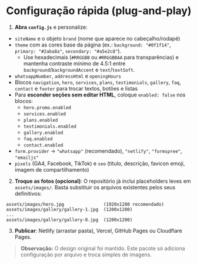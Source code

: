 
# Configuração rápida (plug-and-play)

1) **Abra `config.js`** e personalize:
- `siteName` e o objeto `brand` (nome que aparece no cabeçalho/rodapé)
- `theme` com as cores base da página (ex.: `background: "#0f1f14"`, `primary: "#2aba8a"`, `secondary: "#a5e2c8"`).
  - Use hexadecimais (`#RRGGBB` ou `#RRGGBBAA` para transparências) e mantenha contraste mínimo de 4.5:1 entre `background`/`backgroundAccent` e `text`/`textSoft`.
- `whatsappNumber`, `addressHtml` e `openingHours`
- Blocos `navigation`, `hero`, `services`, `plans`, `testimonials`, `gallery`, `faq`, `contact` e `footer` para trocar textos, botões e listas
- Para **esconder seções sem editar HTML**, coloque `enabled: false` nos blocos:
  - `hero.promo.enabled`
  - `services.enabled`
  - `plans.enabled`
  - `testimonials.enabled`
  - `gallery.enabled`
  - `faq.enabled`
  - `contact.enabled`
- `form.provider` → `"whatsapp"` (recomendado), `"netlify"`, `"formspree"`, `"emailjs"`
- `pixels` (GA4, Facebook, TikTok) e `seo` (título, descrição, favicon emoji, imagem de compartilhamento)

2) **Troque as fotos (opcional)**:
O repositório já inclui placeholders leves em `assets/images/`. Basta substituir os arquivos existentes pelos seus definitivos:
```
assets/images/hero.jpg               (1920x1280 recomendado)
assets/images/gallery/gallery-1.jpg  (1200x1200)
...
assets/images/gallery/gallery-8.jpg  (1200x1200)
```

3) **Publicar**: Netlify (arrastar pasta), Vercel, GitHub Pages ou Cloudflare Pages.

> **Observação:** O design original foi mantido. Este pacote só adiciona configuração por arquivo e troca simples de imagens.
